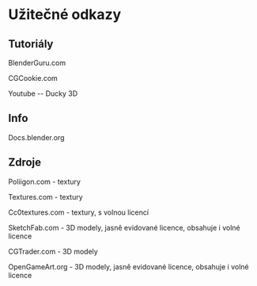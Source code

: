 # Užitečné odkazy

## Tutoriály

BlenderGuru.com

CGCookie.com

Youtube -- Ducky 3D

## Info

Docs.blender.org

## Zdroje

Poliigon.com - textury

Textures.com - textury

Cc0textures.com - textury, s volnou licencí

SketchFab.com - 3D modely, jasně evidované licence, obsahuje i volné licence

CGTrader.com - 3D modely

OpenGameArt.org - 3D modely, jasně evidované licence, obsahuje i volné licence